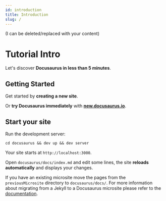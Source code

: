 ```yaml
---
id: introduction
title: Introduction
slug: /
---
```

(I can be deleted/replaced with your content)
# Tutorial Intro

Let's discover **Docusaurus in less than 5 minutes**.

## Getting Started

Get started by **creating a new site**.

Or **try Docusaurus immediately** with **[new.docusaurus.io](https://new.docusaurus.io)**.

## Start your site

Run the development server:

```shell
cd docusaurus && dev up && dev server
```

Your site starts at `http://localhost:3000`.

Open `docusaurus/docs/index.md` and edit some lines, the site **reloads automatically** and displays your changes.

If you have an existing microsite move the pages from the `previousMicrosite` directory to `docusaurus/docs/`.
For more information about migrating from a Jekyll to a Docusaurus microsite please refer to the [documentation](https://development.shopify.io/engineering/keytech/apidocs/microsites/docusaurus-migration).

